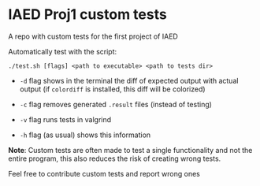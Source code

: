# IAED Proj1 custom tests

A repo with custom tests for the first project of IAED

Automatically test with the script:
```
./test.sh [flags] <path to executable> <path to tests dir>
```
- `-d` flag shows in the terminal the diff of expected output with actual output (if `colordiff` is installed, this diff will be colorized)<br>

- `-c` flag removes generated `.result` files (instead of testing)

- `-v` flag runs tests in valgrind

- `-h` flag (as usual) shows this information

**Note**: Custom tests are often made to test a single functionality and not the entire program, this also reduces the risk of creating wrong tests.

Feel free to contribute custom tests and report wrong ones
